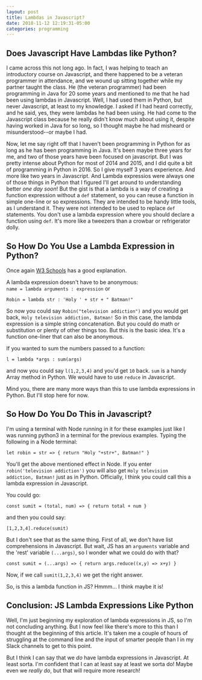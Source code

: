 ```yaml
---
layout: post
title: Lambdas in Javascript?
date: 2018-11-12 12:19:31-05:00
categories: programming
---
```


## Does Javascript Have Lambdas like Python?

I came across this not long ago.  In fact, I was helping to teach an introductory course on Javascript, and there happened to be a veteran programmer in attendance, and we wound up sitting together while my partner
taught the class.  He (the veteran programmer) had been programming in Java for 20 some years and mentioned to me that he had been using lambdas in Javascript.  Well, I had used them in Python, but never Javascript, at
least to my knowledge.  I asked if I had heard correctly, and he said, yes, they were lambdas he had been using.  He had come to the Javascript class because he really didn't know much about using it, despite having
worked in Java for so long, so I thought maybe he had misheard or misunderstood--or maybe I had.

Now, let me say right off that I haven't been programming in Python for as long as he has been programming in Java.  It's been maybe three years for me, and two of those years have been focused on javascript.  But I was
pretty intense about Python for most of 2014 and 2015, and I did quite a bit of programming in Python in 2016.  So I give myself 3 years experience.  And more like two years in Javascript.  And Lambda expressios were
always one of those things in Python that I figured I'll get around to understanding better _one day soon_!  But the gist is that a lambda is a way of creating a function expression without a `def` statement,
so you can reuse a function in simple one-line or so expressions.  They are intended to be handy little tools, as I understand it.  They were not intended to be used to replace `def` statements.  You don't use a lambda
expression where you should declare a function using `def`.  It's more like a tweezers than a crowbar or refrigerator dolly.

## So How Do You Use a Lambda Expression in Python?

Once again [W3 Schools](https://www.w3schools.com/python/python_lambda.asp) has a good explanation.

A lambda expression doesn't have to be anonymous:  
`name = lambda arguments : expression`
or
``` 
Robin = lambda str : 'Holy ' + str + " Batman!" 
```

So now you could say `Robin("television addiction")` and you would get back, `Holy television addiction, Batman!`  So in this case, the lambda expression is a simple string concatenation.  But you could do math or
substitution or plenty of other things too.  But this is the basic idea.  It's a function one-liner that can also be anonymous.

If you wanted to sum the numbers passed to a function:  
```
l = lambda *args : sum(args)
``` 
and now you could say `l(1,2,3,4)` and you'd get `10` back.  `sum` is a handy Array method in Python.  We would have to use `reduce` in Javascript.

Mind you, there are many more ways than this to use lambda expressions in Python.  But I'll stop here for now.

## So How Do You Do This in Javascript?

I'm using a terminal with Node running in it for these examples just like I was running python3 in a terminal for the previous examples.  Typing the following in a Node terminal:
```
let robin = str => { return "Holy "+str+", Batman!" }
```
You'll get the above mentioned effect in Node.  If you enter `robin('television addiction')` you will also get `Holy television addiction, Batman!` just as in Python.  Officially, I think you could call this a lambda
expression in Javascript.

You could go:
```
const sumit = (total, num) => { return total + num }
```
and then you could say:
```
[1,2,3,4].reduce(sumit)
```

But I don't see that as the same thing.  First of all, we don't have list comprehensions in Javascript. But wait, JS has an `arguments` variable and the 'rest' variable `(...args)`, so I wonder what we could do with that?

```
const sumit = (...args) => { return args.reduce((x,y) => x+y) }
```

Now, if we call `sumit(1,2,3,4)` we get the right answer.  

So, is this a lambda function in JS?  Hmmm...  I think maybe it is!  


## Conclusion: JS Lambda Expressions Like Python

Well, I'm just beginning my exploration of lambda expressions in JS, so I'm not concluding anything.  But I now feel like there's more to this than I thought at the beginning of this article.  It's taken me a couple of
hours of struggling at the command line and the input of smarter people than I in my Slack channels to get to this point.  

But I think I can say that we _do_ have lambda expressions in Javascript.  At least sorta.  I'm confident that I can at least say at least we sorta do!  Maybe even we _really do_, but that will require more research!
